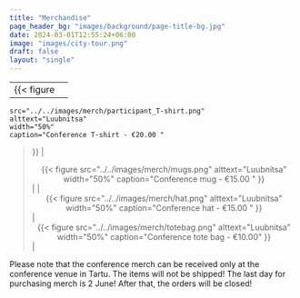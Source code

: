 ```yaml
---
title: "Merchandise"
page_header_bg: "images/background/page-title-bg.jpg"
date: 2024-03-01T12:55:24+06:00
image: "images/city-tour.png"
draft: false
layout: "single"
---
```




|                   |                                  |
|-----------------------|-----------------------------------------|
| <center> {{< figure
    src="../../images/merch/participant_T-shirt.png"
    alttext="Luubnitsa"
    width="50%"
    caption="Conference T-shirt - €20.00 "
>}} </center> | <center> {{< figure
    src="../../images/merch/mugs.png"
    alttext="Luubnitsa"
    width="50%"
    caption="Conference mug - €15.00 "
>}} </center> |
| <center> {{< figure
    src="../../images/merch/hat.png"
    alttext="Luubnitsa"
    width="50%"
    caption="Conference hat - €15.00 "
>}} </center> | <center> {{< figure
    src="../../images/merch/totebag.png"
    alttext="Luubnitsa"
    width="50%"
    caption="Conference tote bag - €10.00"
>}} </center> |


Please note that the conference merch can be received only at the conference venue in Tartu. The items will not be shipped!
The last day for purchasing merch is 2 June! After that, the orders will be closed!

<!--center>
    <a href=""
        class="btn btn-primary btn-lg"
        style="padding:15px;margin-top:30px;margin-bottom:30px;margin-right:5px;margin-left:5px">
    <span>Buy our merchandise</span></a>
</center-->
